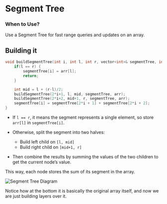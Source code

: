# Segment Tree

### When to Use?

Use a Segment Tree for fast range queries and updates on an array.

## Building it


```cpp
void buildSegmentTree(int i, int l, int r, vector<int>& segmentTree, int arr[]) {
    if(l == r) {
        segmentTree[i] = arr[l];
        return;
    }

    int mid = l + (r-l)/2;
    buildSegmentTree(2*i+1, l, mid, segmentTree, arr);
    buildSegmentTree(2*i+2, mid+1, r, segmentTree, arr);
    segmentTree[i] = segmentTree[2*i + 1] + segmentTree[2*i + 2];
}
```
* If `l == r`, it means the segment represents a single element, so store `arr[l]` in `segmentTree[i]`.
* Otherwise, split the segment into two halves:

  * Build left child on `[l, mid]`
  * Build right child on `[mid+1, r]`
* Then combine the results by summing the values of the two children to get the current node’s value.

This way, each node stores the sum of its segment in the array.

![Segment Tree Diagram](https://he-s3.s3.amazonaws.com/media/uploads/a0c7f90.jpg "Segment Tree Illustration")


Notice how at the bottom it is basically the original array itself, and now we are just building layers over it.
